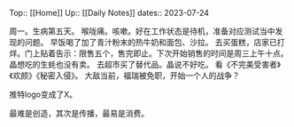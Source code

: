 Top:: [[Home]]
Up:: [[Daily Notes]]
dates:: 2023-07-24

周一。生病第五天。
喉咙痛。咳嗽。好在工作状态是待机，准备对应测试当中发现的问题。
早饭喝了加了青汁粉末的热牛奶和面包、沙拉。
去买蛋糕，店家已打烊。门上贴着告示：限售五个，售完即止。下次开始销售的时间是周三上午十点。
晶想吃的生蚝也没有卖。
去超市买了替代品。晶说不好吃。
看《不完美受害者》《欢颜》《秘密入侵》。
大敌当前，福瑞被免职，开始一个人的战争？

推特logo变成了X。

最难是创造，其次是传播，最易是消费。